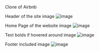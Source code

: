 Clone of Airbnb

Header of the site image
![image](https://user-images.githubusercontent.com/79561191/221954691-fcd45c66-872c-4e26-8735-ec924e4621fb.png)


Home Page of the website image
![image](https://user-images.githubusercontent.com/79561191/221899842-f5f5fc76-a861-417c-b5c8-abd1a47fe371.png)

Text bolds if hovered around image
![image](https://user-images.githubusercontent.com/79561191/221900207-48091593-8665-47de-aee1-78733bdc8fee.png)

Footer included image
![image](https://user-images.githubusercontent.com/79561191/221901464-d8eeeeb6-6b76-46e3-bc7b-a64a7f2d41f8.png)
